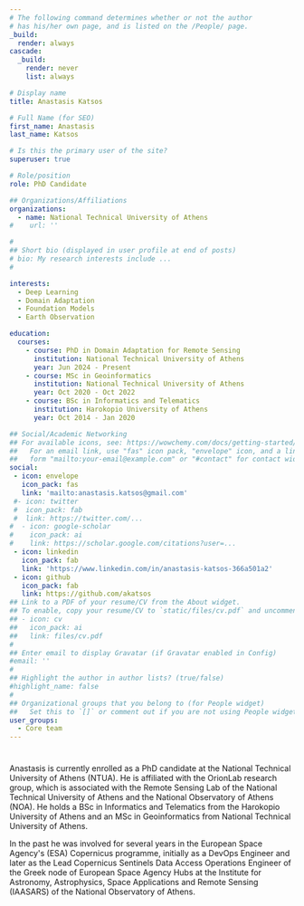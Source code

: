 ```yaml
---
# The following command determines whether or not the author
# has his/her own page, and is listed on the /People/ page.
_build:
  render: always
cascade:
  _build:
    render: never
    list: always

# Display name
title: Anastasis Katsos

# Full Name (for SEO)
first_name: Anastasis
last_name: Katsos

# Is this the primary user of the site?
superuser: true

# Role/position
role: PhD Candidate

## Organizations/Affiliations
organizations:
  - name: National Technical University of Athens
#    url: ''

#
## Short bio (displayed in user profile at end of posts)
# bio: My research interests include ...
#

interests:
  - Deep Learning
  - Domain Adaptation
  - Foundation Models
  - Earth Observation

education:
  courses:
    - course: PhD in Domain Adaptation for Remote Sensing
      institution: National Technical University of Athens
      year: Jun 2024 - Present
    - course: MSc in Geoinformatics 
      institution: National Technical University of Athens
      year: Oct 2020 - Oct 2022
    - course: BSc in Informatics and Telematics
      institution: Harokopio University of Athens
      year: Oct 2014 - Jan 2020

## Social/Academic Networking
## For available icons, see: https://wowchemy.com/docs/getting-started/page-builder/#icons
##   For an email link, use "fas" icon pack, "envelope" icon, and a link in the
##   form "mailto:your-email@example.com" or "#contact" for contact widget.
social:
 - icon: envelope
   icon_pack: fas
   link: 'mailto:anastasis.katsos@gmail.com'
 #- icon: twitter
 #  icon_pack: fab
 #  link: https://twitter.com/...
#  - icon: google-scholar
#    icon_pack: ai
#    link: https://scholar.google.com/citations?user=...
 - icon: linkedin
   icon_pack: fab
   link: 'https://www.linkedin.com/in/anastasis-katsos-366a501a2'
 - icon: github
   icon_pack: fab
   link: https://github.com/akatsos
## Link to a PDF of your resume/CV from the About widget.
## To enable, copy your resume/CV to `static/files/cv.pdf` and uncomment the lines below.
## - icon: cv
##   icon_pack: ai
##   link: files/cv.pdf
#
## Enter email to display Gravatar (if Gravatar enabled in Config)
#email: ''
#
## Highlight the author in author lists? (true/false)
#highlight_name: false
#
## Organizational groups that you belong to (for People widget)
##   Set this to `[]` or comment out if you are not using People widget.
user_groups:
  - Core team
---
```

#
Anastasis is currently enrolled as a PhD candidate at the National Technical University of Athens (NTUA). He is affiliated with the OrionLab research group, which is associated with the Remote Sensing Lab of the National Technical University of Athens and the National Observatory of Athens (NOA). He holds a BSc in Informatics and Telematics from the Harokopio University of Athens and an MSc in Geoinformatics from National Technical University of Athens.

In the past he was involved for several years in the European Space Agency's (ESA) Copernicus programme, initially as a DevOps Engineer and later as the Lead Copernicus Sentinels Data Access Operations Engineer of the Greek node of European Space Agency Hubs at the Institute for Astronomy, Astrophysics, Space Applications and Remote Sensing (IAASARS) of the National Observatory of Athens.